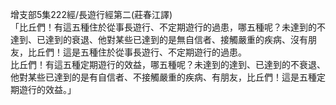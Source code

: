增支部5集222經/長遊行經第二(莊春江譯)  
「比丘們！有這五種住於從事長遊行、不定期遊行的過患，哪五種呢？未達到的不達到、已達到的衰退、他對某些已達到的是無自信者、接觸嚴重的疾病、沒有朋友，比丘們！這是五種住於從事長遊行、不定期遊行的過患。  
比丘們！有這五種定期遊行的效益，哪五種呢？未達到的達到、已達到的不衰退、他對某些已達到的是有自信者、不接觸嚴重的疾病、有朋友，比丘們！這是五種定期遊行的效益。」  
  
  
